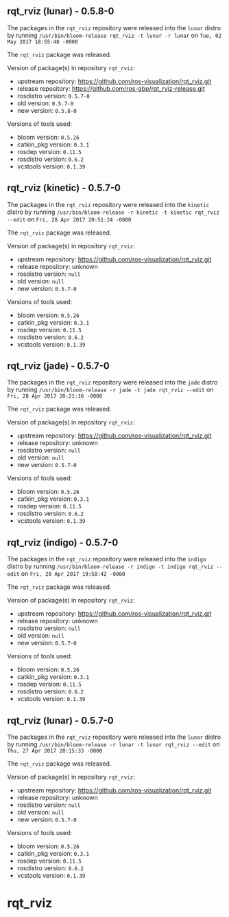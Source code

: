 ## rqt_rviz (lunar) - 0.5.8-0

The packages in the `rqt_rviz` repository were released into the `lunar` distro by running `/usr/bin/bloom-release rqt_rviz -t lunar -r lunar` on `Tue, 02 May 2017 18:55:48 -0000`

The `rqt_rviz` package was released.

Version of package(s) in repository `rqt_rviz`:

- upstream repository: https://github.com/ros-visualization/rqt_rviz.git
- release repository: https://github.com/ros-gbp/rqt_rviz-release.git
- rosdistro version: `0.5.7-0`
- old version: `0.5.7-0`
- new version: `0.5.8-0`

Versions of tools used:

- bloom version: `0.5.26`
- catkin_pkg version: `0.3.1`
- rosdep version: `0.11.5`
- rosdistro version: `0.6.2`
- vcstools version: `0.1.39`


## rqt_rviz (kinetic) - 0.5.7-0

The packages in the `rqt_rviz` repository were released into the `kinetic` distro by running `/usr/bin/bloom-release -r kinetic -t kinetic rqt_rviz --edit` on `Fri, 28 Apr 2017 20:51:24 -0000`

The `rqt_rviz` package was released.

Version of package(s) in repository `rqt_rviz`:

- upstream repository: https://github.com/ros-visualization/rqt_rviz.git
- release repository: unknown
- rosdistro version: `null`
- old version: `null`
- new version: `0.5.7-0`

Versions of tools used:

- bloom version: `0.5.26`
- catkin_pkg version: `0.3.1`
- rosdep version: `0.11.5`
- rosdistro version: `0.6.2`
- vcstools version: `0.1.39`


## rqt_rviz (jade) - 0.5.7-0

The packages in the `rqt_rviz` repository were released into the `jade` distro by running `/usr/bin/bloom-release -r jade -t jade rqt_rviz --edit` on `Fri, 28 Apr 2017 20:21:16 -0000`

The `rqt_rviz` package was released.

Version of package(s) in repository `rqt_rviz`:

- upstream repository: https://github.com/ros-visualization/rqt_rviz.git
- release repository: unknown
- rosdistro version: `null`
- old version: `null`
- new version: `0.5.7-0`

Versions of tools used:

- bloom version: `0.5.26`
- catkin_pkg version: `0.3.1`
- rosdep version: `0.11.5`
- rosdistro version: `0.6.2`
- vcstools version: `0.1.39`


## rqt_rviz (indigo) - 0.5.7-0

The packages in the `rqt_rviz` repository were released into the `indigo` distro by running `/usr/bin/bloom-release -r indigo -t indigo rqt_rviz --edit` on `Fri, 28 Apr 2017 19:58:42 -0000`

The `rqt_rviz` package was released.

Version of package(s) in repository `rqt_rviz`:

- upstream repository: https://github.com/ros-visualization/rqt_rviz.git
- release repository: unknown
- rosdistro version: `null`
- old version: `null`
- new version: `0.5.7-0`

Versions of tools used:

- bloom version: `0.5.26`
- catkin_pkg version: `0.3.1`
- rosdep version: `0.11.5`
- rosdistro version: `0.6.2`
- vcstools version: `0.1.39`


## rqt_rviz (lunar) - 0.5.7-0

The packages in the `rqt_rviz` repository were released into the `lunar` distro by running `/usr/bin/bloom-release -r lunar -t lunar rqt_rviz --edit` on `Thu, 27 Apr 2017 20:15:33 -0000`

The `rqt_rviz` package was released.

Version of package(s) in repository `rqt_rviz`:

- upstream repository: https://github.com/ros-visualization/rqt_rviz.git
- release repository: unknown
- rosdistro version: `null`
- old version: `null`
- new version: `0.5.7-0`

Versions of tools used:

- bloom version: `0.5.26`
- catkin_pkg version: `0.3.1`
- rosdep version: `0.11.5`
- rosdistro version: `0.6.2`
- vcstools version: `0.1.39`


# rqt_rviz